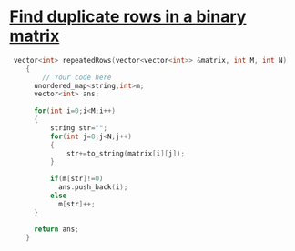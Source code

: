 <h1><a href="https://www.geeksforgeeks.org/problems/find-duplicate-rows-in-a-binary-matrix/1">Find duplicate rows in a binary matrix
</a></h1>

```cpp
 vector<int> repeatedRows(vector<vector<int>> &matrix, int M, int N) 
    { 
        // Your code here
      unordered_map<string,int>m;
      vector<int> ans;
      
      for(int i=0;i<M;i++)
      {
          string str="";
          for(int j=0;j<N;j++)
          {
              str+=to_string(matrix[i][j]);
          }
          
          if(m[str]!=0)
            ans.push_back(i);
          else
            m[str]++;
      }
      
      return ans;
    } 
```